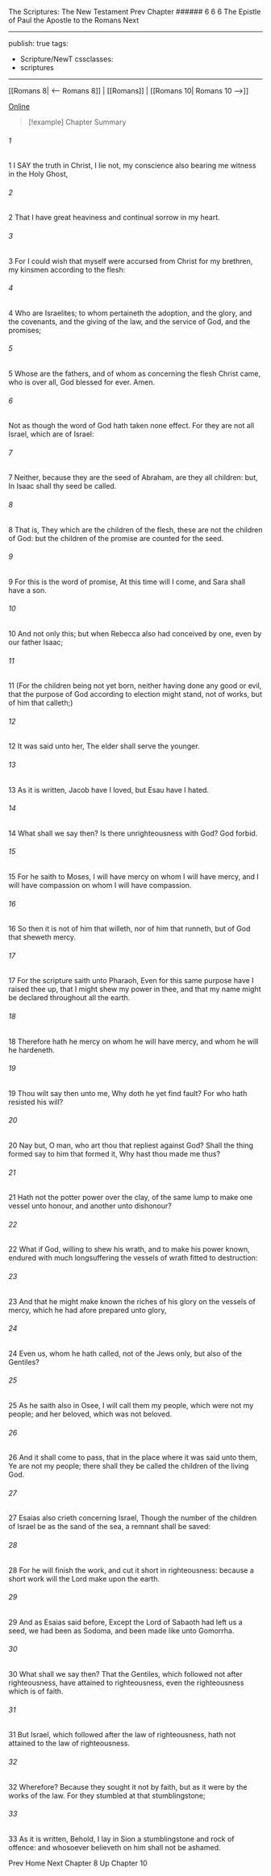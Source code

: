 The Scriptures: The New Testament
Prev
Chapter ###### 6
6 6 The Epistle of Paul the Apostle to the Romans
Next

---
publish: true
tags:
  - Scripture/NewT
cssclasses:
  - scriptures
---
[[Romans 8| <-- Romans 8]] | [[Romans]] | [[Romans 10| Romans 10 -->]]

[Online](https://churchofjesuschrist.org/study/scriptures/nt/rom/9?lang=eng)

>[!example] Chapter Summary
>
###### 1
1 I SAY the truth in Christ, I lie not, my conscience also bearing me witness in the Holy Ghost,
###### 2
2 That I have great heaviness and continual sorrow in my heart.
###### 3
3 For I could wish that myself were accursed from Christ for my brethren, my kinsmen according to the flesh:
###### 4
4 Who are Israelites; to whom pertaineth the adoption, and the glory, and the covenants, and the giving of the law, and the service of God, and the promises;
###### 5
5 Whose are the fathers, and of whom as concerning the flesh Christ came, who is over all, God blessed for ever. Amen.
###### 6
Not as though the word of God hath taken none effect. For they are not all Israel, which are of Israel:
###### 7
7 Neither, because they are the seed of Abraham, are they all children: but, In Isaac shall thy seed be called.
###### 8
8 That is, They which are the children of the flesh, these are not the children of God: but the children of the promise are counted for the seed.
###### 9
9 For this is the word of promise, At this time will I come, and Sara shall have a son.
###### 10
10 And not only this; but when Rebecca also had conceived by one, even by our father Isaac;
###### 11
11 (For the children being not yet born, neither having done any good or evil, that the purpose of God according to election might stand, not of works, but of him that calleth;)
###### 12
12 It was said unto her, The elder shall serve the younger.
###### 13
13 As it is written, Jacob have I loved, but Esau have I hated.
###### 14
14 What shall we say then? Is there unrighteousness with God? God forbid.
###### 15
15 For he saith to Moses, I will have mercy on whom I will have mercy, and I will have compassion on whom I will have compassion.
###### 16
16 So then it is not of him that willeth, nor of him that runneth, but of God that sheweth mercy.
###### 17
17 For the scripture saith unto Pharaoh, Even for this same purpose have I raised thee up, that I might shew my power in thee, and that my name might be declared throughout all the earth.
###### 18
18 Therefore hath he mercy on whom he will have mercy, and whom he will he hardeneth.
###### 19
19 Thou wilt say then unto me, Why doth he yet find fault? For who hath resisted his will?
###### 20
20 Nay but, O man, who art thou that repliest against God? Shall the thing formed say to him that formed it, Why hast thou made me thus?
###### 21
21 Hath not the potter power over the clay, of the same lump to make one vessel unto honour, and another unto dishonour?
###### 22
22 What if God, willing to shew his wrath, and to make his power known, endured with much longsuffering the vessels of wrath fitted to destruction:
###### 23
23 And that he might make known the riches of his glory on the vessels of mercy, which he had afore prepared unto glory,
###### 24
24 Even us, whom he hath called, not of the Jews only, but also of the Gentiles?
###### 25
25 As he saith also in Osee, I will call them my people, which were not my people; and her beloved, which was not beloved.
###### 26
26 And it shall come to pass, that in the place where it was said unto them, Ye are not my people; there shall they be called the children of the living God.
###### 27
27 Esaias also crieth concerning Israel, Though the number of the children of Israel be as the sand of the sea, a remnant shall be saved:
###### 28
28 For he will finish the work, and cut it short in righteousness: because a short work will the Lord make upon the earth.
###### 29
29 And as Esaias said before, Except the Lord of Sabaoth had left us a seed, we had been as Sodoma, and been made like unto Gomorrha.
###### 30
30 What shall we say then? That the Gentiles, which followed not after righteousness, have attained to righteousness, even the righteousness which is of faith.
###### 31
31 But Israel, which followed after the law of righteousness, hath not attained to the law of righteousness.
###### 32
32 Wherefore? Because they sought it not by faith, but as it were by the works of the law. For they stumbled at that stumblingstone;
###### 33
33 As it is written, Behold, I lay in Sion a stumblingstone and rock of offence: and whosoever believeth on him shall not be ashamed.

Prev
Home
Next
Chapter 8
Up
Chapter 10



